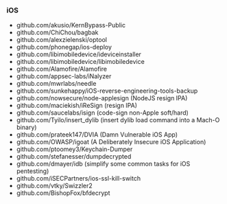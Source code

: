 ### iOS

- github.com/akusio/KernBypass-Public
- github.com/ChiChou/bagbak
- github.com/alexzielenski/optool
- github.com/phonegap/ios-deploy
- github.com/libimobiledevice/ideviceinstaller
- github.com/libimobiledevice/libimobiledevice
- github.com/Alamofire/Alamofire
- github.com/appsec-labs/iNalyzer
- github.com/mwrlabs/needle
- github.com/sunkehappy/iOS-reverse-engineering-tools-backup
- github.com/nowsecure/node-applesign (NodeJS resign IPA)
- github.com/maciekish/iReSign (resign IPA)
- github.com/saucelabs/isign (code-sign non-Apple soft/hard)
- github.com/Tyilo/insert_dylib (insert dylib load command into a Mach-O binary)
- github.com/prateek147/DVIA (Damn Vulnerable iOS App)
- github.com/OWASP/igoat (A Deliberately Insecure iOS Application)
- github.com/ptoomey3/Keychain-Dumper
- github.com/stefanesser/dumpdecrypted
- github.com/dmayer/idb (simplify some common tasks for iOS pentesting)
- github.com/iSECPartners/ios-ssl-kill-switch
- github.com/vtky/Swizzler2
- github.com/BishopFox/bfdecrypt
